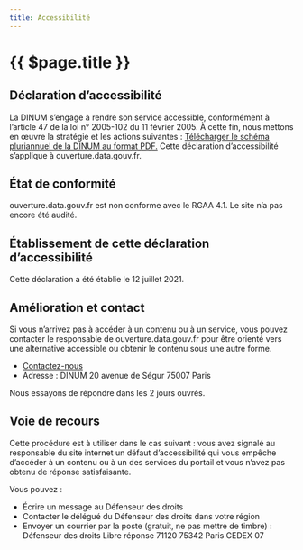 ```yaml
---
title: Accessibilité
---
```


# {{ $page.title }}

## Déclaration d’accessibilité

La DINUM s’engage à rendre son service accessible, conformément à l’article 47 de la loi n° 2005-102 du 11 février 2005.
À cette fin, nous mettons en œuvre la stratégie et les actions suivantes : [Télécharger le schéma pluriannuel de la DINUM au format PDF.](https://www.numerique.gouv.fr/uploads/DINUM_SchemaPluriannuel_2020.pdf)
Cette déclaration d’accessibilité s’applique à ouverture.data.gouv.fr.

## État de conformité

ouverture.data.gouv.fr est non conforme avec le RGAA 4.1.
Le site n’a pas encore été audité.

## Établissement de cette déclaration d’accessibilité

Cette déclaration a été établie le 12 juillet 2021.

## Amélioration et contact

Si vous n’arrivez pas à accéder à un contenu ou à un service, vous pouvez contacter le responsable de ouverture.data.gouv.fr pour être orienté vers une alternative accessible ou obtenir le contenu sous une autre forme.

- [Contactez-nous](https://support.data.gouv.fr/)
- Adresse : DINUM 20 avenue de Ségur 75007 Paris

Nous essayons de répondre dans les 2 jours ouvrés.

## Voie de recours

Cette procédure est à utiliser dans le cas suivant : vous avez signalé au responsable du site internet un défaut d’accessibilité qui vous empêche d’accéder à un contenu ou à un des services du portail et vous n’avez pas obtenu de réponse satisfaisante.

Vous pouvez :

- Écrire un message au Défenseur des droits
- Contacter le délégué du Défenseur des droits dans votre région
- Envoyer un courrier par la poste (gratuit, ne pas mettre de timbre) : Défenseur des droits Libre réponse 71120 75342 Paris CEDEX 07